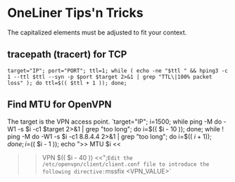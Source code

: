 # OneLiner Tips'n Tricks
The capitalized elements must be adjusted to fit your context.
## tracepath (tracert) for TCP
`target="IP"; port="PORT"; ttl=1; while ( echo -ne "$ttl " && hping3 -c 1 --ttl $ttl --syn -p $port $target 2>&1 | grep "TTL\|100% packet loss" ); do ttl=$(( $ttl + 1 )); done;`
## Find MTU for OpenVPN
The target is the VPN access point.
`target="IP"; i=1500; while ping -M do -W1 -s $i -c1 $target 2>&1 | grep "too long"; do i=$(( $i - 10 )); done; while ! ping -M do -W1 -s $i -c1 8.8.4.4 2>&1 | grep "too long"; do i=$(( $i + 1 )); done; i=$(( $i - 1 )); echo ">> MTU $i <<
>> VPN $(( $i - 40 )) <<";`
Edit the /etc/openvpn/client/client.conf file to introduce the following directive:
`mssfix <VPN_VALUE>`

